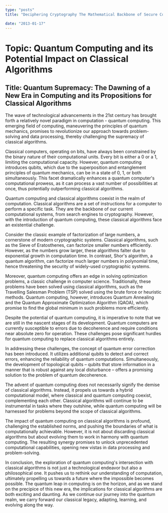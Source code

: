```yaml
---
type: "posts"
title: "Deciphering Cryptography The Mathematical Backbone of Secure Communication"

date: "2013-01-17"
---
```


# Topic: Quantum Computing and its Potential Impact on Classical Algorithms

## Title: Quantum Supremacy: The Dawning of a New Era in Computing and its Propositions for Classical Algorithms

The wave of technological advancements in the 21st century has brought forth a relatively novel paradigm in computation - quantum computing. This emerging field of computing, maneuvering the principles of quantum mechanics, promises to revolutionize our approach towards problem-solving and data processing, thereby challenging the supremacy of classical algorithms.

Classical computers, operating on bits, have always been constrained by the binary nature of their computational units. Every bit is either a 0 or a 1, limiting the computational capacity. However, quantum computing introduces qubits, which due to the superposition and entanglement principles of quantum mechanics, can be in a state of 0, 1, or both simultaneously. This facet dramatically enhances a quantum computer's computational prowess, as it can process a vast number of possibilities at once, thus potentially outperforming classical algorithms.

Quantum computing and classical algorithms coexist in the realm of computation. Classical algorithms are a set of instructions for a computer to perform a specific task. They are the backbone of our current computational systems, from search engines to cryptography. However, with the introduction of quantum computing, these classical algorithms face an existential challenge.

Consider the classic example of factorization of large numbers, a cornerstone of modern cryptographic systems. Classical algorithms, such as the Sieve of Eratosthenes, can factorize smaller numbers efficiently. However, as the numbers grow larger, these algorithms falter due to exponential growth in computation time. In contrast, Shor's algorithm, a quantum algorithm, can factorize much larger numbers in polynomial time, hence threatening the security of widely-used cryptographic systems.

Moreover, quantum computing offers an edge in solving optimization problems, a classic challenge in computer science. Traditionally, these problems have been solved using classical algorithms, such as the Travelling Salesman Problem (TSP) solved using the brute force or heuristic methods. Quantum computing, however, introduces Quantum Annealing and the Quantum Approximate Optimization Algorithm (QAOA), which promise to find the global minimum in such problems more efficiently.

Despite the potential of quantum computing, it is imperative to note that we are still in the nascent stages of its development. Quantum computers are currently susceptible to errors due to decoherence and require conditions near absolute zero for operation. These challenges pose significant hurdles for quantum computing to replace classical algorithms entirely.

In addressing these challenges, the concept of quantum error correction has been introduced. It utilizes additional qubits to detect and correct errors, enhancing the reliability of quantum computations. Simultaneously, the development of topological qubits – qubits that store information in a manner that is robust against any local disturbance – offers a promising solution to the problem of quantum decoherence.

The advent of quantum computing does not necessarily signify the demise of classical algorithms. Instead, it propels us towards a hybrid computational model, where classical and quantum computing coexist, complementing each other. Classical algorithms will continue to be instrumental in tasks where they outshine, while quantum computing will be harnessed for problems beyond the scope of classical algorithms.

The impact of quantum computing on classical algorithms is profound, challenging the established norms, and pushing the boundaries of what is computationally achievable. However, it is not about discarding classical algorithms but about evolving them to work in harmony with quantum computing. The resulting synergy promises to unlock unprecedented computational capabilities, opening new vistas in data processing and problem-solving.

In conclusion, the exploration of quantum computing's intersection with classical algorithms is not just a technological endeavor but also a philosophical one. It pushes us to rethink our understanding of computation, ultimately propelling us towards a future where the impossible becomes possible. The quantum leap in computing is on the horizon, and as we stand on the precipice of this new era, the implications for classical algorithms are both exciting and daunting. As we continue our journey into the quantum realm, we carry forward our classical legacy, adapting, learning, and evolving along the way.

